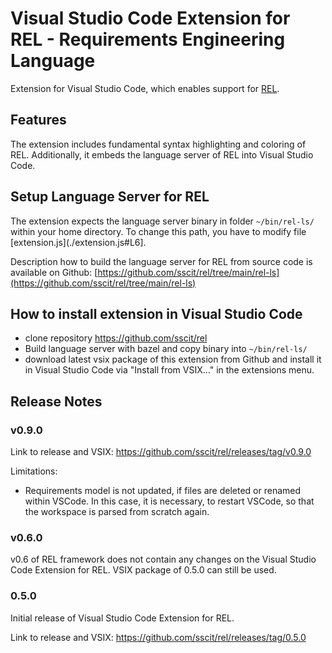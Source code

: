 # Visual Studio Code Extension for REL - Requirements Engineering Language

Extension for Visual Studio Code, which enables support for [REL](https://github.com/sscit/rel).

## Features

The extension includes fundamental syntax highlighting and coloring of REL. Additionally, it embeds the language server of REL into Visual Studio Code.

## Setup Language Server for REL

The extension expects the language server binary in folder `~/bin/rel-ls/` within your home directory. To change this path, you have to modify file [extension.js](./extension.js#L6].

Description how to build the language server for REL from source code is available on Github: [https://github.com/sscit/rel/tree/main/rel-ls](https://github.com/sscit/rel/tree/main/rel-ls)

## How to install extension in Visual Studio Code

- clone repository https://github.com/sscit/rel
- Build language server with bazel and copy binary into `~/bin/rel-ls/`
- download latest vsix package of this extension from Github and install it in Visual Studio Code via "Install from VSIX..." in the extensions menu.

## Release Notes

### v0.9.0

Link to release and VSIX: https://github.com/sscit/rel/releases/tag/v0.9.0

Limitations:
- Requirements model is not updated, if files are deleted or renamed within VSCode. In this case, it is necessary, to restart VSCode, so that the workspace is parsed from scratch again.

### v0.6.0

v0.6 of REL framework does not contain any changes on the Visual Studio Code Extension for REL. VSIX package of 0.5.0 can still be used.

### 0.5.0

Initial release of Visual Studio Code Extension for REL.

Link to release and VSIX: https://github.com/sscit/rel/releases/tag/0.5.0
